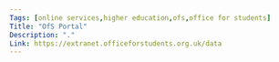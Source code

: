 ```yaml
---
Tags: [online services,higher education,ofs,office for students]
Title: "OfS Portal"
Description: "."
Link: https://extranet.officeforstudents.org.uk/data
---
```

